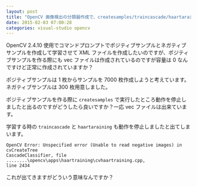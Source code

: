 ```yaml
---
layout: post
title: "OpenCV 画像検出の分類器作成で、createsamples/traincascade/haartaraining が止まる"
date: 2015-02-03 07:00:28
categories: visual-studio opencv
---
```

<p>OpenCV 2.4.10 使用でコマンドプロンプトでポジティブサンプルとネガティブサンプルを作成して学習させて XML ファイルを作成したいのですが、ポジティブサンプルを作る際にも vec ファイルは作成されているのですが容量は 0 なんですけど正常に作成されていますか？</p>

<p>ポジティブサンプルは 1 枚からサンプルを 7000 枚作成しようと考えています。ネガティブサンプルは 300 枚用意しました。</p>

<p>ポジティブサンプルを作る際に <code>createsamples</code> で実行したところ動作を停止しましたと出るのですがどうしたら良いですか？一応 vec ファイルは出来ています。</p>

<p>学習する時の <code>traincascade</code> と <code>haartaraining</code> も動作を停止しましたと出てしまいます。</p>

<pre><code>OpenCV Error: Unspecified error (Unable to read negative images) in cvCreateTree
CascadeClassifier, file ........\opencv\apps\haartraining\cvhaartraining.cpp,
line 2434
</code></pre>

<p>これが出てきますがどういう意味なんですか？</p>
